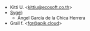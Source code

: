 - Kitti U. \<<kittiu@ecosoft.co.th>\>
- [Sygel](https://www.sygel.es):
  - Ángel García de la Chica Herrera
- Grall f. \<<fgr@apik.cloud>\>
